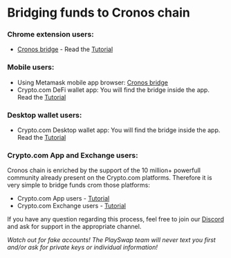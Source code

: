 # Bridging funds to Cronos chain 

### Chrome extension users:
- [Cronos bridge](https://cronos.org/bridge) - Read the [Tutorial](https://cronos.org/docs/bridge/webapp.html#transfer-assets-from-crypto-org-chain-using-cronos-bridge-web-app) 

### Mobile users:
- Using Metamask mobile app browser: [Cronos bridge](https://cronos.org/bridge)
- Crypto.com DeFi wallet app: You will find the bridge inside the app. Read the [Tutorial](https://cronos.org/docs/bridge/defiwallet.html#transfer-assets-from-crypto-org-chain-using-crypto-com-defi-wallet-in-built-cronos-bridge-ui)

### Desktop wallet users:
- Crypto.com Desktop wallet app: You will find the bridge inside the app. Read the [Tutorial](https://cronos.org/docs/bridge/defiwallet.html)

### Crypto.com App and Exchange users:

Cronos chain is enriched by the support of the 10 million+ powerfull community already present on the Crypto.com platforms.
Therefore it is very simple to bridge funds crom those platforms:
- Crypto.com App users - [Tutorial](https://cronos.org/docs/bridge/cdcapp.html#transfer-assets-using-crypto-com-app)
- Crypto.com Exchange users - [Tutorial](https://cronos.org/docs/bridge/cdcex.html#transfer-assets-using-crypto-com-exchange)

If you have any question regarding this process, feel free to join our [Discord](https://discord.gg/8v7Fd7PG9K) and ask for support in the appropriate channel. 

*Watch out for fake accounts! The PlaySwap team will never text you first and/or ask for private keys or individual information!*